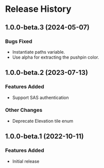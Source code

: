 # Release History

## 1.0.0-beta.3 (2024-05-07)

### Bugs Fixed

- Instantiate paths variable.
- Use alpha for extracting the pushpin color.



## 1.0.0-beta.2 (2023-07-13)

### Features Added

- Support SAS authentication

### Other Changes

- Deprecate Elevation tile enum

## 1.0.0-beta.1 (2022-10-11)

### Features Added

- Initial release
